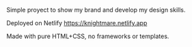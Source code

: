 Simple proyect to show my brand and develop my design skills.

Deployed on Netlify https://knightmare.netlify.app

Made with pure HTML+CSS, no frameworks or templates.
